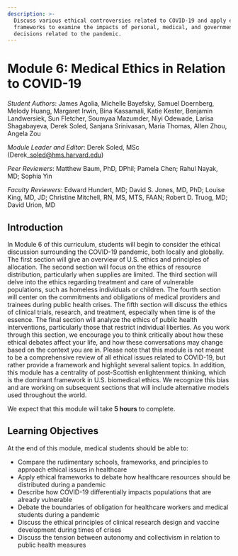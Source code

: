 ```yaml
---
description: >-
  Discuss various ethical controversies related to COVID-19 and apply ethical
  frameworks to examine the impacts of personal, medical, and governmental
  decisions related to the pandemic.
---
```


# Module 6: Medical Ethics in Relation to COVID-19

_Student Authors_: James Agolia, Michelle Bayefsky, Samuel Doernberg, Melody Huang, Margaret Irwin, Bina Kassamali, Katie Kester, Benjamin Landwersiek, Sun Fletcher, Soumyaa Mazumder, Niyi Odewade, Larisa Shagabayeva, Derek Soled, Sanjana Srinivasan, Maria Thomas, Allen Zhou, Angela Zou

_Module Leader and Editor_: Derek Soled, MSc \(Derek\_soled@hms.harvard.edu\)

_Peer Reviewers_: Matthew Baum, PhD, DPhil; Pamela Chen; Rahul Nayak, MD; Sophia Yin

_Faculty Reviewers_: Edward Hundert, MD; David S. Jones, MD, PhD; Louise King, MD, JD; Christine Mitchell, RN, MS, MTS, FAAN; Robert D. Truog, MD; David Urion, MD

## Introduction

In Module 6 of this curriculum, students will begin to consider the ethical discussion surrounding the COVID-19 pandemic, both locally and globally. The first section will give an overview of U.S. ethics and principles of allocation. The second section will focus on the ethics of resource distribution, particularly when supplies are limited. The third section will delve into the ethics regarding treatment and care of vulnerable populations, such as homeless individuals or children. The fourth section will center on the commitments and obligations of medical providers and trainees during public health crises. The fifth section will discuss the ethics of clinical trials, research, and treatment, especially when time is of the essence. The final section will analyze the ethics of public health interventions, particularly those that restrict individual liberties. As you work through this section, we encourage you to think critically about how these ethical debates affect your life, and how these conversations may change based on the context you are in. Please note that this module is not meant to be a comprehensive review of all ethical issues related to COVID-19, but rather provide a framework and highlight several salient topics. In addition, this module has a centrality of post-Scottish enlightenment thinking, which is the dominant framework in U.S. biomedical ethics. We recognize this bias and are working on subsequent sections that will include alternative models used throughout the world.

We expect that this module will take **5 hours** to complete.

## Learning Objectives

At the end of this module, medical students should be able to: 

* Compare the rudimentary schools, frameworks, and principles to approach ethical issues in healthcare
* Apply ethical frameworks to debate how healthcare resources should be distributed during a pandemic
* Describe how COVID-19 differentially impacts populations that are already vulnerable
* Debate the boundaries of obligation for healthcare workers and medical students during a pandemic 
* Discuss the ethical principles of clinical research design and vaccine development during times of crises
* Discuss the tension between autonomy and collectivism in relation to public health measures

